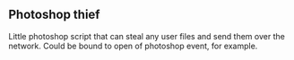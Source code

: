 Photoshop thief
-----------------------------
Little photoshop script that can steal any user files and send them over the network. Could be bound to open of photoshop event, for example.